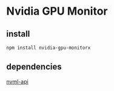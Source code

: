 # Nvidia GPU Monitor

## install

```bash
npm install nvidia-gpu-monitorx
```

## dependencies

[nvml-api](https://docs.nvidia.com/deploy/nvml-api/)